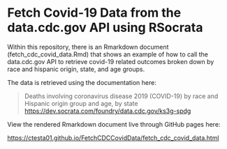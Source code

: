 # Fetch Covid-19 Data from the data.cdc.gov API using RSocrata

Within this repository, there is an Rmarkdown document (fetch_cdc_covid_data.Rmd)
that shows an example of how to call the data.cdc.gov API to retrieve 
covid-19 related outcomes broken down by race and hispanic origin, state,
and age groups. 

The data is retrieved using the documentation here: 

> Deaths involving coronavirus disease 2019 (COVID-19) by race and Hispanic origin group and age, by state
> <https://dev.socrata.com/foundry/data.cdc.gov/ks3g-spdg>

View the rendered Rmarkdown document live through GitHub pages here: 

<https://ctesta01.github.io/FetchCDCCovidData/fetch_cdc_covid_data.html>

